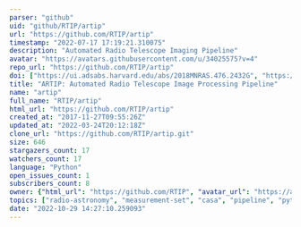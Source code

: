```yaml
---
parser: "github"
uid: "github/RTIP/artip"
url: "https://github.com/RTIP/artip"
timestamp: "2022-07-17 17:19:21.310075"
description: "Automated Radio Telescope Imaging Pipeline"
avatar: "https://avatars.githubusercontent.com/u/34025575?v=4"
repo_url: "https://github.com/RTIP/artip"
doi: ["https://ui.adsabs.harvard.edu/abs/2018MNRAS.476.2432G", "https://ui.adsabs.harvard.edu/abs/2018ascl.soft02004S/abstract"]
title: "ARTIP: Automated Radio Telescope Image Processing Pipeline"
name: "artip"
full_name: "RTIP/artip"
html_url: "https://github.com/RTIP/artip"
created_at: "2017-11-27T09:55:26Z"
updated_at: "2022-03-24T20:12:18Z"
clone_url: "https://github.com/RTIP/artip.git"
size: 646
stargazers_count: 17
watchers_count: 17
language: "Python"
open_issues_count: 1
subscribers_count: 8
owner: {"html_url": "https://github.com/RTIP", "avatar_url": "https://avatars.githubusercontent.com/u/34025575?v=4", "login": "RTIP", "type": "Organization"}
topics: ["radio-astronomy", "measurement-set", "casa", "pipeline", "python", "gmrt", "radio-telescopes", "automated"]
date: "2022-10-29 14:27:10.259093"
---
```


